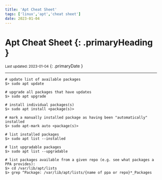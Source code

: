 ```yaml
---
title: 'Apt Cheat Sheet'
tags: ['linux','apt','cheat sheet']
date: 2023-01-04
---
```

# Apt Cheat Sheet {: .primaryHeading }
<small>Last updated: 2023-01-04</small>
{: .primaryDate }

---
```shell
# update list of available packages
$> sudo apt update
```

```shell
# upgrade all packages that have updates
$> sudo apt upgrade
```

```shell
# install individual packages(s)
$> sudo apt install <package(s)>
```

```shell
# mark a manually installed package as having been "automatically" installed
$> sudo apt-mark auto <package(s)>
```

```shell
# list installed packages
$> sudo apt list --installed
```

```shell
# list upgradable packages
$> sudo apt list --upgradable
```

```shell
# list packages available from a given repo (e.g. see what packages a PPA provides):
$> cd /var/lib/apt/lists
$> grep ^Package: /var/lib/apt/lists/{name of ppa or repo}*_Packages
```
